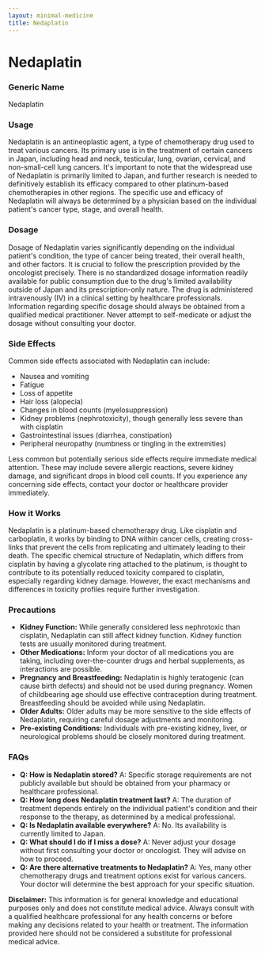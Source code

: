 ```yaml
---
layout: minimal-medicine
title: Nedaplatin
---
```


# Nedaplatin
### Generic Name
Nedaplatin

### Usage
Nedaplatin is an antineoplastic agent, a type of chemotherapy drug used to treat various cancers.  Its primary use is in the treatment of certain cancers in Japan, including head and neck, testicular, lung, ovarian, cervical, and non-small-cell lung cancers.  It's important to note that the widespread use of Nedaplatin is primarily limited to Japan, and further research is needed to definitively establish its efficacy compared to other platinum-based chemotherapies in other regions.  The specific use and efficacy of Nedaplatin will always be determined by a physician based on the individual patient's cancer type, stage, and overall health.

### Dosage
Dosage of Nedaplatin varies significantly depending on the individual patient's condition, the type of cancer being treated, their overall health, and other factors.  It is crucial to follow the prescription provided by the oncologist precisely.  There is no standardized dosage information readily available for public consumption due to the drug's limited availability outside of Japan and its prescription-only nature.  The drug is administered intravenously (IV) in a clinical setting by healthcare professionals.  Information regarding specific dosage should always be obtained from a qualified medical practitioner.  Never attempt to self-medicate or adjust the dosage without consulting your doctor.

### Side Effects
Common side effects associated with Nedaplatin can include:

* Nausea and vomiting
* Fatigue
* Loss of appetite
* Hair loss (alopecia)
* Changes in blood counts (myelosuppression)
* Kidney problems (nephrotoxicity), though generally less severe than with cisplatin
* Gastrointestinal issues (diarrhea, constipation)
* Peripheral neuropathy (numbness or tingling in the extremities)


Less common but potentially serious side effects require immediate medical attention.  These may include severe allergic reactions, severe kidney damage, and significant drops in blood cell counts. If you experience any concerning side effects, contact your doctor or healthcare provider immediately.

### How it Works
Nedaplatin is a platinum-based chemotherapy drug.  Like cisplatin and carboplatin, it works by binding to DNA within cancer cells, creating cross-links that prevent the cells from replicating and ultimately leading to their death.  The specific chemical structure of Nedaplatin, which differs from cisplatin by having a glycolate ring attached to the platinum, is thought to contribute to its potentially reduced toxicity compared to cisplatin, especially regarding kidney damage. However, the exact mechanisms and differences in toxicity profiles require further investigation.

### Precautions
* **Kidney Function:**  While generally considered less nephrotoxic than cisplatin, Nedaplatin can still affect kidney function.  Kidney function tests are usually monitored during treatment.
* **Other Medications:**  Inform your doctor of all medications you are taking, including over-the-counter drugs and herbal supplements, as interactions are possible.
* **Pregnancy and Breastfeeding:**  Nedaplatin is highly teratogenic (can cause birth defects) and should not be used during pregnancy.  Women of childbearing age should use effective contraception during treatment.  Breastfeeding should be avoided while using Nedaplatin.
* **Older Adults:**  Older adults may be more sensitive to the side effects of Nedaplatin, requiring careful dosage adjustments and monitoring.
* **Pre-existing Conditions:**  Individuals with pre-existing kidney, liver, or neurological problems should be closely monitored during treatment.

### FAQs
* **Q: How is Nedaplatin stored?** A:  Specific storage requirements are not publicly available but should be obtained from your pharmacy or healthcare professional.
* **Q: How long does Nedaplatin treatment last?** A: The duration of treatment depends entirely on the individual patient's condition and their response to the therapy, as determined by a medical professional.
* **Q: Is Nedaplatin available everywhere?** A: No.  Its availability is currently limited to Japan.
* **Q: What should I do if I miss a dose?** A: Never adjust your dosage without first consulting your doctor or oncologist.  They will advise on how to proceed.
* **Q: Are there alternative treatments to Nedaplatin?** A:  Yes, many other chemotherapy drugs and treatment options exist for various cancers.  Your doctor will determine the best approach for your specific situation.


**Disclaimer:** This information is for general knowledge and educational purposes only and does not constitute medical advice.  Always consult with a qualified healthcare professional for any health concerns or before making any decisions related to your health or treatment.  The information provided here should not be considered a substitute for professional medical advice.
